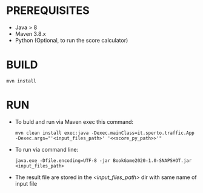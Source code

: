 # PREREQUISITES
- Java > 8
- Maven 3.8.x
- Python (Optional, to run the score calculator)

# BUILD
```
mvn install
```

# RUN
- To buld and run via Maven exec this command:
	```
	mvn clean install exec:java -Dexec.mainClass=it.sperto.traffic.App -Dexec.args="'<input_files_path>' '<<score_py_path>>'"
	```
- To run via command line:
	```
	java.exe -Dfile.encoding=UTF-8 -jar BookGame2020-1.0-SNAPSHOT.jar <input_files_path>
	```
- The result file are stored in the *<input_files_path>* dir with same name of input file 

